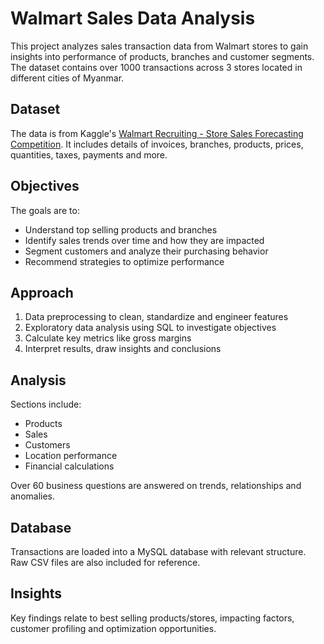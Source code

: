 # Walmart Sales Data Analysis

This project analyzes sales transaction data from Walmart stores to gain insights into performance of products, branches and customer segments. The dataset contains over 1000 transactions across 3 stores located in different cities of Myanmar.

## Dataset

The data is from Kaggle's [Walmart Recruiting - Store Sales Forecasting Competition](https://www.kaggle.com/c/walmart-recruiting-store-sales-forecasting). It includes details of invoices, branches, products, prices, quantities, taxes, payments and more.

## Objectives

The goals are to:

- Understand top selling products and branches
- Identify sales trends over time and how they are impacted  
- Segment customers and analyze their purchasing behavior
- Recommend strategies to optimize performance

## Approach

1. Data preprocessing to clean, standardize and engineer features
2. Exploratory data analysis using SQL to investigate objectives  
3. Calculate key metrics like gross margins
4. Interpret results, draw insights and conclusions

## Analysis

Sections include:

- Products 
- Sales
- Customers
- Location performance
- Financial calculations

Over 60 business questions are answered on trends, relationships and anomalies.

## Database

Transactions are loaded into a MySQL database with relevant structure. Raw CSV files are also included for reference.

## Insights

Key findings relate to best selling products/stores, impacting factors, customer profiling and optimization opportunities.
